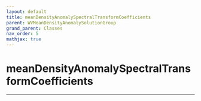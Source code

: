 ```yaml
---
layout: default
title: meanDensityAnomalySpectralTransformCoefficients
parent: WVMeanDensityAnomalySolutionGroup
grand_parent: Classes
nav_order: 5
mathjax: true
---
```


#  meanDensityAnomalySpectralTransformCoefficients




---

